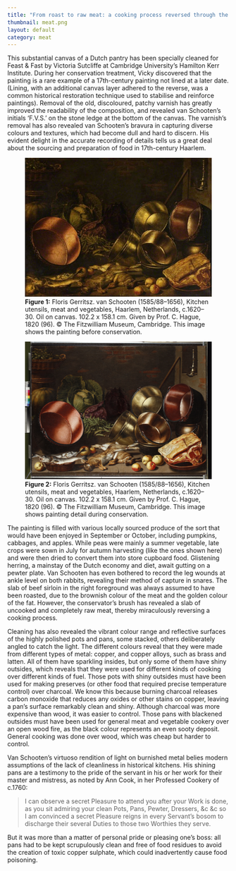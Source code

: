 ```yaml
---
title: "From roast to raw meat: a cooking process reversed through the conservator’s brush"
thumbnail: meat.png
layout: default
category: meat
---
```

This substantial canvas of a Dutch pantry has been specially cleaned for Feast & Fast by Victoria Sutcliffe at Cambridge University’s Hamilton Kerr Institute. During her conservation treatment, Vicky discovered that the painting is a rare example of a 17th-century painting not lined at a later date. (Lining, with an additional canvas layer adhered to the reverse, was a common historical restoration technique used to stabilise and reinforce paintings). Removal of the old, discoloured, patchy varnish has greatly improved the readability of the composition, and revealed van Schooten’s initials ‘F.V.S.’ on the stone ledge at the bottom of the canvas. The varnish’s removal has also revealed van Schooten’s bravura in capturing diverse colours and textures, which had become dull and hard to discern. His evident delight in the accurate recording of details tells us a great deal about the sourcing and preparation of food in 17th-century Haarlem.

<figure class="figure col-md-8">
  <img src="/images/discover/CAM_CCF_0096-001.jpg" class="figure-img img-fluid rounded" alt="Kitchen utensils, meat and vegetables.">
  <figcaption class="figure-caption">
    <strong>Figure 1:</strong> Floris Gerritsz. van Schooten (1585/88–1656), Kitchen utensils, meat and vegetables, Haarlem, Netherlands, c.1620–30. Oil on canvas. 102.2 x 158.1 cm. Given by Prof. C. Hague, 1820 (96). &copy; The Fitzwilliam Museum, Cambridge. This image shows the painting before conservation.
  </figcaption>
</figure>

<figure class="figure col-md-8">
  <img src="/images/discover/HKI-2272_img-37-cleaned.jpg" class="figure-img img-fluid rounded" alt="This image shows painting detail during conservation.">
  <figcaption class="figure-caption">
    <strong>Figure 2:</strong> Floris Gerritsz. van Schooten (1585/88–1656), Kitchen utensils, meat and vegetables, Haarlem, Netherlands, c.1620–30. Oil on canvas. 102.2 x 158.1 cm. Given by Prof. C. Hague, 1820 (96). &copy; The Fitzwilliam Museum, Cambridge. This image shows painting detail during conservation.
  </figcaption>
</figure>

The painting is filled with various locally sourced produce of the sort that would have been enjoyed in September or October, including pumpkins, cabbages, and apples. While peas were mainly a summer vegetable, late crops were sown in July for autumn harvesting (like the ones shown here) and were then dried to convert them into store cupboard food. Glistening herring, a mainstay of the Dutch economy and diet, await gutting on a pewter plate. Van Schooten has even bothered to record the leg wounds at ankle level on both rabbits, revealing their method of capture in snares. The slab of beef sirloin in the right foreground was always assumed to have been roasted, due to the brownish colour of the meat and the golden colour of the fat. However, the conservator’s brush has revealed a slab of uncooked and completely raw meat, thereby miraculously reversing a cooking process.

Cleaning has also revealed the vibrant colour range and reflective surfaces of the highly polished pots and pans, some stacked, others deliberately angled to catch the light. The different colours reveal that they were made from different types of metal: copper, and copper alloys, such as brass and latten. All of them have sparkling insides, but only some of them have shiny outsides, which reveals that they were used for different kinds of cooking over different kinds of fuel. Those pots with shiny outsides must have been used for making preserves (or other food that required precise temperature control) over charcoal. We know this because burning charcoal releases carbon monoxide that reduces any oxides or other stains on copper, leaving a pan’s surface remarkably clean and shiny. Although charcoal was more expensive than wood, it was easier to control. Those pans with blackened outsides must have been used for general meat and vegetable cookery over an open wood fire, as the black colour represents an even sooty deposit. General cooking was done over wood, which was cheap but harder to control.

Van Schooten’s virtuoso rendition of light on burnished metal belies modern assumptions of the lack of cleanliness in historical kitchens. His shining pans are a testimony to the pride of the servant in his or her work for their master and mistress, as noted by Ann Cook, in her Professed Cookery of c.1760:

<blockquote class="blockquote">
I can observe a secret Pleasure to attend you after your Work is done, as you sit admiring your clean Pots, Pans, Pewter, Dressers, &c &c so I am convinced a secret Pleasure reigns in every Servant’s bosom to discharge their several Duties to those two Worthies they serve.
</blockquote>

But it was more than a matter of personal pride or pleasing one’s boss: all pans had to be kept scrupulously clean and free of food residues to avoid the creation of toxic copper sulphate, which could inadvertently cause food poisoning.
